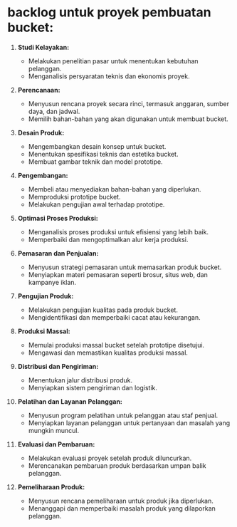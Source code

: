 # backlog untuk proyek pembuatan bucket:

1. **Studi Kelayakan:**
   - Melakukan penelitian pasar untuk menentukan kebutuhan pelanggan.
   - Menganalisis persyaratan teknis dan ekonomis proyek.

2. **Perencanaan:**
   - Menyusun rencana proyek secara rinci, termasuk anggaran, sumber daya, dan jadwal.
   - Memilih bahan-bahan yang akan digunakan untuk membuat bucket.

3. **Desain Produk:**
   - Mengembangkan desain konsep untuk bucket.
   - Menentukan spesifikasi teknis dan estetika bucket.
   - Membuat gambar teknik dan model prototipe.

4. **Pengembangan:**
   - Membeli atau menyediakan bahan-bahan yang diperlukan.
   - Memproduksi prototipe bucket.
   - Melakukan pengujian awal terhadap prototipe.

5. **Optimasi Proses Produksi:**
   - Menganalisis proses produksi untuk efisiensi yang lebih baik.
   - Memperbaiki dan mengoptimalkan alur kerja produksi.

6. **Pemasaran dan Penjualan:**
   - Menyusun strategi pemasaran untuk memasarkan produk bucket.
   - Menyiapkan materi pemasaran seperti brosur, situs web, dan kampanye iklan.

7. **Pengujian Produk:**
   - Melakukan pengujian kualitas pada produk bucket.
   - Mengidentifikasi dan memperbaiki cacat atau kekurangan.

8. **Produksi Massal:**
   - Memulai produksi massal bucket setelah prototipe disetujui.
   - Mengawasi dan memastikan kualitas produksi massal.

9. **Distribusi dan Pengiriman:**
   - Menentukan jalur distribusi produk.
   - Menyiapkan sistem pengiriman dan logistik.

10. **Pelatihan dan Layanan Pelanggan:**
    - Menyusun program pelatihan untuk pelanggan atau staf penjual.
    - Menyiapkan layanan pelanggan untuk pertanyaan dan masalah yang mungkin muncul.

11. **Evaluasi dan Pembaruan:**
    - Melakukan evaluasi proyek setelah produk diluncurkan.
    - Merencanakan pembaruan produk berdasarkan umpan balik pelanggan.

12. **Pemeliharaan Produk:**
    - Menyusun rencana pemeliharaan untuk produk jika diperlukan.
    - Menanggapi dan memperbaiki masalah produk yang dilaporkan pelanggan.


